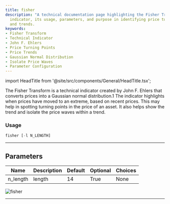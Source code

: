 ```yaml
---
title: fisher
description: "A technical documentation page highlighting the Fisher Transform, a technical"
  indicator, its usage, parameters, and purpose in identifying price turning points
  and trends.
keywords:
- Fisher Transform
- Technical Indicator
- John F. Ehlers
- Price Turning Points
- Price Trends
- Gaussian Normal Distribution
- Isolate Price Waves
- Parameter Configuration
---
```


import HeadTitle from '@site/src/components/General/HeadTitle.tsx';

<HeadTitle title="etf/ta/fisher - Reference | OpenBB Terminal Docs" />

The Fisher Transform is a technical indicator created by John F. Ehlers that converts prices into a Gaussian normal distribution.1 The indicator highlights when prices have moved to an extreme, based on recent prices. This may help in spotting turning points in the price of an asset. It also helps show the trend and isolate the price waves within a trend.

### Usage

```python
fisher [-l N_LENGTH]
```

---

## Parameters

| Name | Description | Default | Optional | Choices |
| ---- | ----------- | ------- | -------- | ------- |
| n_length | length | 14 | True | None |

![fisher](https://user-images.githubusercontent.com/46355364/154310853-0abf6cea-71ca-4f07-b009-282c58ab9cfc.png)

---
